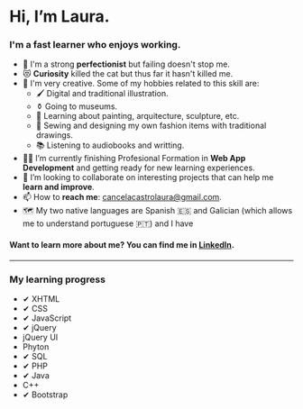 <h1>Hi, I’m Laura.</h1>
<h3>I'm a fast learner who enjoys working.</h3>
<ul>
  <li>🥇 I'm a strong <b>perfectionist</b> but failing doesn't stop me.</li>
  <li>😻 <b>Curiosity</b> killed the cat but thus far it hasn't killed me.</li>
  <li>🎨 I'm very creative. Some of my hobbies related to this skill are:
    <ul>
      <li>🖌   Digital and traditional illustration.</li>
      <li>⚱    Going to museums.</li>
      <li>🗿   Learning about painting, arquitecture, sculpture, etc.</li>
      <li>👠  Sewing and designing my own fashion items with traditional drawings.</li>
      <li>📚  Listening to audiobooks and writting.</li>
    </ul>
  </li>
  <li>👩‍🎓 I’m currently finishing Profesional Formation in <b>Web App Development</b> and getting ready for new learning experiences.</li>
  <li>🤝 I’m looking to collaborate on interesting projects that can help me <b>learn and improve</b>.</li>
  <li>📫 How to <b>reach me</b>: <a href="mailto:cancelacastrolaura@gmail.com">cancelacastrolaura@gmail.com</a>.</li>
  <li>🗺 My two native languages are Spanish 🇪🇸 and Galician (which allows me to understand portuguese 🇵🇹) and I have 
</ul>
<h4>Want to learn more about me? You can find me in <!--the following social media--><a href="https://www.linkedin.com/in/laura-cancela-castro/">LinkedIn</a>.</h4>
<hr></hr>
<h3>My learning progress</h3>
<ul>
	<li>✔ XHTML</li>
	<li>✔ CSS</li>
	<li>✔ JavaScript</li>
	<li>✔ jQuery</li>
	<li> jQuery UI</li>
	<li> Phyton</li>
	<li>✔ SQL</li>
	<li>✔ PHP</li>
	<li>✔ Java</li>
	<li> C++</li>
	<li>✔ Bootstrap</li>
</ul>


<!-- Github Readme Stats - Projects, most used languages and user info -->
<div>
 <!--
NOTE: token deprecated
 <img height="165px" align="center" src="https://github-readme-stats.LauraCancelaCastro.vercel.app/api/top-langs/?username=LauraCancelaCastro&layout=compact&theme=tokyonight" />
 <img height="165px" align="center" src="https://github-readme-stats.LauraCancelaCastro.vercel.app/api?username=LauraCancelaCastro&show_icons=true&include_all_commits=true&theme=tokyonight" />
 -->
</div><br/>

<!-- Wakatime Stats -->
<!--START_SECTION:waka>
![Profile Views](http://img.shields.io/badge/Profile%20Views-1-blue)

![Lines of code](https://img.shields.io/badge/From%20Hello%20World%20I%27ve%20Written-302828%20lines%20of%20code-blue)

**I'm a Night 🦉** 

```text
🌞 Morning    9 commits      █░░░░░░░░░░░░░░░░░░░░░░░░   4.35% 
🌆 Daytime    43 commits     █████░░░░░░░░░░░░░░░░░░░░   20.77% 
🌃 Evening    147 commits    █████████████████░░░░░░░░   71.01% 
🌙 Night      8 commits      █░░░░░░░░░░░░░░░░░░░░░░░░   3.86%

```
📅 **I'm Most Productive on Wednesday** 

```text
Monday       35 commits     ████░░░░░░░░░░░░░░░░░░░░░   16.91% 
Tuesday      36 commits     ████░░░░░░░░░░░░░░░░░░░░░   17.39% 
Wednesday    41 commits     █████░░░░░░░░░░░░░░░░░░░░   19.81% 
Thursday     33 commits     ████░░░░░░░░░░░░░░░░░░░░░   15.94% 
Friday       29 commits     ███░░░░░░░░░░░░░░░░░░░░░░   14.01% 
Saturday     12 commits     █░░░░░░░░░░░░░░░░░░░░░░░░   5.8% 
Sunday       21 commits     ██░░░░░░░░░░░░░░░░░░░░░░░   10.14%

```


📊 **This Week I Spent My Time On** 

```text
💬 Programming Languages: 
JavaScript               1 hr                ███████████████████████░░   91.78% 
Markdown                 5 mins              ██░░░░░░░░░░░░░░░░░░░░░░░   8.1% 
Git Config               0 secs              ░░░░░░░░░░░░░░░░░░░░░░░░░   0.08% 
JSON                     0 secs              ░░░░░░░░░░░░░░░░░░░░░░░░░   0.04%

🔥 Editors: 
VS Code                  1 hr 6 mins         █████████████████████████   100.0%

```


<END_SECTION:waka-->

<!---
LauraCancelaCastro/LauraCancelaCastro is a ✨ special ✨ repository because its `README.md` (this file) appears on your GitHub profile.
You can click the Preview link to take a look at your changes.
--->
